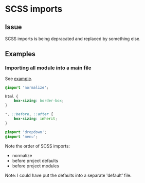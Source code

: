 # SCSS imports

## Issue

SCSS imports is being depracated and replaced by something else.

## Examples

### Importing all module into a main file

See [example](./../../../code_examples/2019Q4/0904-Dropdown-in-sass/README.md).

```scss
@import 'normalize';

html {
    box-sizing: border-box;
}

*, ::before, ::after {
    box-sizing: inherit;
}

@import 'dropdown';
@import 'menu';
```

Note the order of SCSS imports:
* normalize
* before project defaults
* before project modules

Note: I could have put the defaults into a separate 'default' file.
